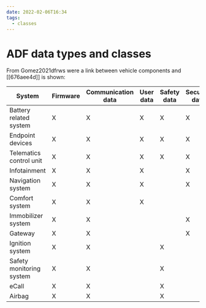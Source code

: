 ```yaml
---
date: 2022-02-06T16:34
tags:
  - classes
---
```


# ADF data types and classes

From Gomez2021dfrws were a link between vehicle components and [[676aee4d]] is shown:

| System | Firmware | Communication data | User data | Safety data | Security data |
| ------ | -------- | ------------------ | --------- | ----------- | ------------- |
| Battery related system | X | X | X | X | X |
| Endpoint devices | X | X | X | X | X |
| Telematics control unit | X | X | X | X | X |
| Infotainment | X | X | X | | X |
| Navigation system | X | X | X | | X |
| Comfort system | X | X | X | | |
| Immobilizer system | X | X | | | X |
| Gateway | X | X | | | X |
| Ignition system | X | X | | X | |
| Safety monitoring system | X | X | | X | |
| eCall | X | X | | X | |
| Airbag | X | X | | X | |

